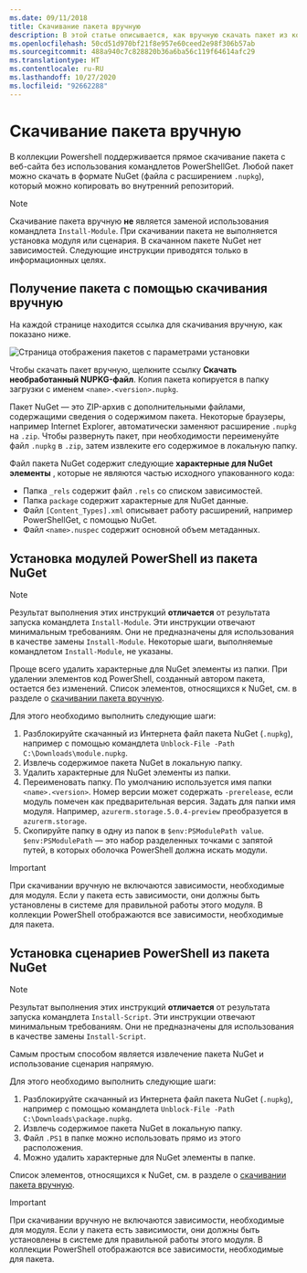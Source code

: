 ```yaml
---
ms.date: 09/11/2018
title: Скачивание пакета вручную
description: В этой статье описывается, как вручную скачать пакет из коллекции PowerShell.
ms.openlocfilehash: 50cd51d970bf21f8e957e60ceed2e98f306b57ab
ms.sourcegitcommit: 488a940c7c828820b36a6ba56c119f64614afc29
ms.translationtype: HT
ms.contentlocale: ru-RU
ms.lasthandoff: 10/27/2020
ms.locfileid: "92662288"
---
```

# <a name="manual-package-download"></a>Скачивание пакета вручную

В коллекции Powershell поддерживается прямое скачивание пакета с веб-сайта без использования командлетов PowerShellGet. Любой пакет можно скачать в формате NuGet (файла с расширением `.nupkg`), который можно копировать во внутренний репозиторий.

> [!NOTE]
> Скачивание пакета вручную **не** является заменой использования командлета `Install-Module`.
> При скачивании пакета не выполняется установка модуля или сценария. В скачанном пакете NuGet нет зависимостей. Следующие инструкции приводятся только в информационных целях.

## <a name="using-manual-download-to-acquire-a-package"></a>Получение пакета с помощью скачивания вручную

На каждой странице находится ссылка для скачивания вручную, как показано ниже.

![Страница отображения пакетов с параметрами установки](media/manual-download/packagedisplaypagewithpseditions.png)

Чтобы скачать пакет вручную, щелкните ссылку **Скачать необработанный NUPKG-файл**. Копия пакета копируется в папку загрузки с именем `<name>.<version>.nupkg`.

Пакет NuGet — это ZIP-архив с дополнительными файлами, содержащими сведения о содержимом пакета. Некоторые браузеры, например Internet Explorer, автоматически заменяют расширение `.nupkg` на `.zip`. Чтобы развернуть пакет, при необходимости переименуйте файл `.nupkg` в `.zip`, затем извлеките его содержимое в локальную папку.

Файл пакета NuGet содержит следующие **характерные для NuGet элементы** , которые не являются частью исходного упакованного кода:

- Папка `_rels` содержит файл `.rels` со списком зависимостей.
- Папка `package` содержит характерные для NuGet данные.
- Файл `[Content_Types].xml` описывает работу расширений, например PowerShellGet, с помощью NuGet.
- Файл `<name>.nuspec` содержит основной объем метаданных.

## <a name="installing-powershell-modules-from-a-nuget-package"></a>Установка модулей PowerShell из пакета NuGet

> [!NOTE]
> Результат выполнения этих инструкций **отличается** от результата запуска командлета `Install-Module`. Эти инструкции отвечают минимальным требованиям. Они не предназначены для использования в качестве замены `Install-Module`.
> Некоторые шаги, выполняемые командлетом `Install-Module`, не указаны.

Проще всего удалить характерные для NuGet элементы из папки. При удалении элементов код PowerShell, созданный автором пакета, остается без изменений.
Список элементов, относящихся к NuGet, см. в разделе о [скачивании пакета вручную](#using-manual-download-to-acquire-a-package).

Для этого необходимо выполнить следующие шаги:

1. Разблокируйте скачанный из Интернета файл пакета NuGet (`.nupkg`), например с помощью командлета `Unblock-File -Path C:\Downloads\module.nupkg`.
1. Извлечь содержимое пакета NuGet в локальную папку.
1. Удалить характерные для NuGet элементы из папки.
1. Переименовать папку. По умолчанию используется имя папки `<name>.<version>`. Номер версии может содержать `-prerelease`, если модуль помечен как предварительная версия. Задать для папки имя модуля. Например, `azurerm.storage.5.0.4-preview` преобразуется в `azurerm.storage`.
1. Скопируйте папку в одну из папок в `$env:PSModulePath value`. `$env:PSModulePath` — это набор разделенных точками с запятой путей, в которых оболочка PowerShell должна искать модули.

> [!IMPORTANT]
> При скачивании вручную не включаются зависимости, необходимые для модуля. Если у пакета есть зависимости, они должны быть установлены в системе для правильной работы этого модуля. В коллекции PowerShell отображаются все зависимости, необходимые для пакета.

## <a name="installing-powershell-scripts-from-a-nuget-package"></a>Установка сценариев PowerShell из пакета NuGet

> [!NOTE]
> Результат выполнения этих инструкций **отличается** от результата запуска командлета `Install-Script`. Эти инструкции отвечают минимальным требованиям. Они не предназначены для использования в качестве замены `Install-Script`.

Самым простым способом является извлечение пакета NuGet и использование сценария напрямую.

Для этого необходимо выполнить следующие шаги:

1. Разблокируйте скачанный из Интернета файл пакета NuGet (`.nupkg`), например с помощью командлета `Unblock-File -Path C:\Downloads\package.nupkg`.
1. Извлечь содержимое пакета NuGet в локальную папку.
1. Файл `.PS1` в папке можно использовать прямо из этого расположения.
1. Можно удалить характерные для NuGet элементы в папке.

Список элементов, относящихся к NuGet, см. в разделе о [скачивании пакета вручную](#using-manual-download-to-acquire-a-package).

> [!IMPORTANT]
> При скачивании вручную не включаются зависимости, необходимые для модуля. Если у пакета есть зависимости, они должны быть установлены в системе для правильной работы этого модуля. В коллекции PowerShell отображаются все зависимости, необходимые для пакета.
